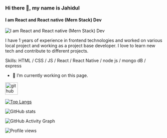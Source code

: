 ### Hi there 👋, my name is Jahidul
#### I am React and React native (Mern Stack) Dev
![I am React and React native (Mern Stack) Dev](https://arturssmirnovs.github.io/github-profile-readme-generator/images/banner.png)

I have 1 years of experience in frontend technologies and worked on various local project and working as a project base developer. I love to learn new tech and contribute to different projects. 

Skills:   HTML / CSS / JS / React / React Native / node js / mongo dB / express 

- 🔭 I’m currently working on this page. 


[<img src='https://cdn.jsdelivr.net/npm/simple-icons@3.0.1/icons/github.svg' alt='github' height='40'>](https://github.com/jahidul96)  

[![Top Langs](https://github-readme-stats.vercel.app/api/top-langs/?username=jahidul96)](https://github.com/anuraghazra/github-readme-stats)

![GitHub stats](https://github-readme-stats.vercel.app/api?username=jahidul96&show_icons=true)  

![GitHub Activity Graph](https://activity-graph.herokuapp.com/graph?username=jahidul96)  

![Profile views](https://gpvc.arturio.dev/jahidul96)  


